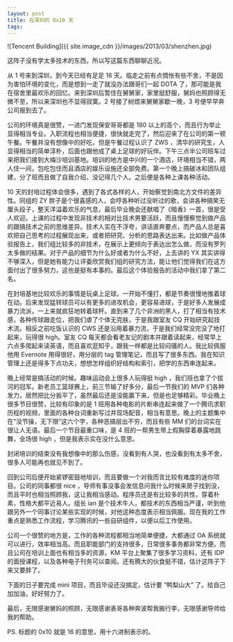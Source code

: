 ```yaml
---
layout: post
title: 在深圳的 0x10 天
tags: 
---
```


![Tencent Building]({{ site.image_cdn }}/images/2013/03/shenzhen.jpg)

这阵子没有学太多技术的东西，所以写这篇东西聊聊近况。

从 1 号来到深圳，到今天已经有足足 16 天。临走之前有点惆怅有些不舍，不是因为害怕环境的变化，而是想到一走了就没办法跟哥们一起 DOTA 了，那可能是我在宿舍里最欢乐的回忆。来到深圳后暂住在舅舅家，家里挺舒服，舅妈也照顾得无微不至，所以来深圳也不显得寂寞。2 号接了树煜来舅舅家歇一晚，3 号便早早奔公司报到去了。

<!--more-->

公司的环境真是很赞，一进门发现保安哥哥都是 180 以上的高个，而且行为举止显得相当专业。入职流程也相当便捷，很快就走完了，然后迎来了在公司的第一顿午餐。午餐并没有想像中的好吃，但是午餐过程认识了 ZWS ，清华的研究生，人显得相当的简单淳朴，后面也跟他成了桌上足球的好玩伴。下午三点半公司班车过来把我们接到大梅沙培训基地。培训的地方是中兴的一个酒店，环境相当不错，两人住一间，包吃包住而且酒店的娱乐设施还全部免费。第一个晚上搞破冰和团队组建，分了班而且做了自我介绍，没记得几个人。之后便是各种上课各种活动。

10 天的封培过程体会很多，遇到了各式各样的人，开始察觉到南北方文件的差异性。同组的 ZY 胖子是个很喜感的人，会哼各种听过没听过的歌，会讲各种搞笑无厘头段子，整天洋溢着欢乐的气息，最后毕业晚会还献唱了《暗香》一首，很是受人欢迎。上课的过程中发现非技术的相对比技术男要活跃，而且慢慢察觉到做产品的跟搞技术之前的思维差异。技术人实在不浮夸，讲话直奔要点，而产品人总是喜欢把自己思考的过程展现出来，或者把研究、分析的思路表达出来。比如做产品体验报告上，我们组比较多的非技术，在展示上更倾向于表达出怎么做，而没有罗列太多做的结果。对于产品的细节为什么好或者为什么不好，上去讲的 YX 其实讲得不够深入，但是她有能力让评委欣赏我们组的研究方法，能让他们觉得我们在这方面付出了很多努力，这也是挺有本事的。最后这个体验报告的活动中我们拿了第二名。

在封培基地比较欢乐的事情是玩桌上足球。一开始不懂打，都是节奏很慢地推着球在动。后来发现猛转球员可以有更多的进攻机会，更容易进球，于是好多人发展成暴力流派，一上来就疯狂地转着球杆。直到来了几个非洲的黑人，打了相当有技术感，各种传球跟走位，把我们虐了个体无完肤，于是我跟室友 CQ 开始研究起技术流。相反之前吃饭认识的 CWS 还是沿用着暴力流，于是我们经常没完没了地打起来，玩得很 high。室友 CQ 每天都会看老友记的剧本并跟着读起来，经常早上六点多爬起来读英语，而且喜欢逛知乎，跟我一样都是比较闷骚的人。我比较佩服他用 Evernote 用得很好，用分层的 tag 管理笔记，而且写了很多东西。我在知识管理上还是得多下点功夫，想想怎样组织好结构和索引，把学的东西串连起来。

晚上经常是搞活动的时候。趣味运动会上很多人玩得挺 high ，我们班也拿了个拔河的冠军。新老员工篮球赛上，前三节输了好多分，最后一节我们的 MVP 们各种发力，居然把比分扳平了，虽然最后还是没能赢下来，但是也足够精彩。毕业晚上很多节目很赞，比较有印象的是 1 班用各种电影的片断串连起来做了一个腾讯求职历程的视频，里面的各种台词重新写过并现场配音，相当有意思。晚上的主题集中在“没节操，无下限”这六个字，各种恶搞层出不穷，而且有些 MM 们的台词实在很让人无语。最后一个节目最重口味，是 4 班的一帮男生带上假胸穿着暴露地跳舞，全场很 high ，但是我表示实在没什么意思。

封闭培训的结束没有我想像中的那么伤感，没看到有人哭，也没看到有太多不舍，很多人可能再也就见不到了。

回到公司后便开始紧锣密鼓地培训，而且要做一个对我而言比较有难度的迷你项目。公司的同事都很 nice ，导师有事没事会发信息问我什么时候来房子找到没，而且平时也相当照顾我，这让我相当感动。程序员还是有比较多的共性，穿着朴素，性格大都平近易人。组长 ian 是个技术牛人，都技术的东西相当严谨，听到他跟另外一个同事讨论某些实现的时候，对他这种态度表示相当佩服。现在我的工作重点是熟悉工作流程，学习腾讯的一些自研组件，以便以后工作使用。

公司一个很赞的地方是，工作的各种流程都相当地简单便捷，大都通过 OA 系统就可以进行，效率相当高。而且职能部门的支持很多，日常很多事务都非常方便。而且公司在培训上面也有相当多的资源，KM 平台上聚集了很多学习资料，还有 IDP 的面授课程，以及各种电子刊务可以查阅。还有腾大的伙食挺不错，估计这阵子下来又要胖了。

下面的日子要完成 mini 项目，而且毕设还没搞定，估计要 “鸭梨山大” 了。给自己加加油，好好努力了。

最后，无限感谢舅妈的照顾，无限感谢表哥各种奔波帮我搬行李，无限感谢导师给我的帮助。

PS. 标题的 0x10 就是 16 的意思，用十六进制表示的。
